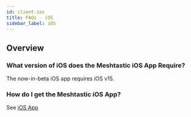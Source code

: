 ```yaml
---
id: client-ios
title: FAQs - iOS
sidebar_label: iOS
---
```

## Overview

### What version of iOS does the Meshtastic iOS App Require?

The now-in-beta iOS app requires iOS v15.

### How do I get the Meshtastic iOS App?

See [iOS App](https://meshtastic.org/docs/software/ios/ios-development)
